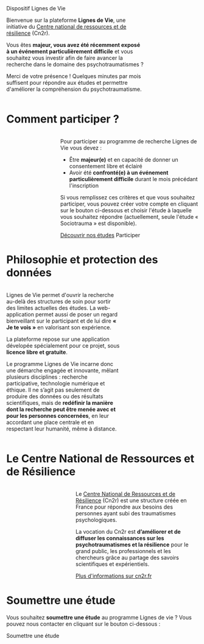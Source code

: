<div class="banner">
    <div class="title">Dispositif Lignes de Vie</div>
    <div class="intro columns">
        <div style="flex: 3;">
            <p>Bienvenue sur la plateforme <b>Lignes de Vie</b>, une initiative du <a href="https://cn2r.fr/" target="_blank">Centre national de ressources et de résilience</a> (Cn2r).
            <p>Vous êtes <b>majeur, vous avez été récemment exposé à un événement particulièrement difficile</b> et vous souhaitez vous investir afin de faire avancer la recherche dans le domaine des psychotraumatismes ?
            <p>Merci de votre présence ! Quelques minutes par mois suffisent pour répondre aux études et permettre d'améliorer la compréhension du psychotraumatisme.
        </div>
        <img src="{{ ASSET static/illustrations/dispositif.webp }}" style="flex: 1;" alt="" />
    </div>
</div>

# Comment participer ?

<div class="columns">
    <img src="{{ ASSET static/illustrations/participer.webp }}" style="flex: 1;" alt="" />
    <div style="flex: 3;">
        <p>Pour participer au programme de recherche Lignes de Vie vous devez :
        <ul>
            <li>Être <b>majeur(e)</b> et en capacité de donner un consentement libre et éclairé
            <li>Avoir été <b>confronté(e) à un événement particulièrement difficile</b> durant le mois précédant l'inscription
        </ul>
        <p>Si vous remplissez ces critères et que vous souhaitez participer, vous pouvez créer votre compte en cliquant sur le bouton ci-dessous et choisir l'étude à laquelle vous souhaitez répondre (actuellement, seule l'étude « Sociotrauma » est disponible).
        <div class="actions">
            <a href="/etudes">Découvrir nos études</a>
            <a class="disabled">Participer</a>
        </div>
    </div>
</div>

# Philosophie et protection des données

<div class="columns">
    <div style="flex: 5;">
        <p>Lignes de Vie permet d'ouvrir la recherche au-delà des structures de soin pour sortir des limites actuelles des études. La web-application permet aussi de poser un regard bienveillant sur le participant et de lui dire <b>« Je te vois »</b> en valorisant son expérience.
        <p>La plateforme repose sur une application dévelopée spécialement pour ce projet, sous <b>licence libre et gratuite</b>.
        <p>Le programme Lignes de Vie incarne donc une démarche engagée et innovante, mêlant plusieurs disciplines : recherche participative, technologie numérique et éthique. Il ne s’agit pas seulement de produire des données ou des résultats scientifiques, mais de <b>redéfinir la manière dont la recherche peut être menée avec et pour les personnes concernées</b>, en leur accordant une place centrale et en respectant leur humanité, même à distance.
    </div>
    <img src="{{ ASSET static/illustrations/donnees.webp }}" style="flex: 3;" alt="" />
</div>

# Le Centre National de Ressources et de Résilience

<div class="columns">
    <img src="{{ ASSET static/illustrations/cn2r.webp }}" style="flex: 1;" alt="" />
    <div style="flex: 2;">
        <p>Le <a href="https://cn2r.fr" target="_blank">Centre National de Ressources et de Résilience</a> (Cn2r) est une structure créée en France pour répondre aux besoins des personnes ayant subi des traumatismes psychologiques.
        <p>La vocation du Cn2r est <b>d’améliorer et de diffuser les connaissances sur les psychotraumatismes et la résilience</b> pour le grand public, les professionnels et les chercheurs grâce au partage des savoirs scientifiques et expérientiels.
        <div class="actions">
            <a href="https://cn2r.fr" target="_blank">Plus d'informations sur cn2r.fr</a>
        </div>
    </div>
</div>

# Soumettre une étude

Vous souhaitez <b>soumettre une étude</b> au programme Lignes de vie ? Vous pouvez nous contacter en cliquant sur le bouton ci-dessous :

<div class="actions">
    <a class="disabled">Soumettre une étude</a>
</div>
